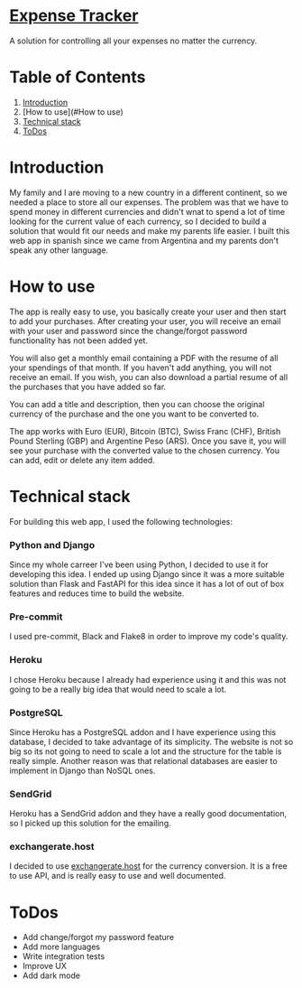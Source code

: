 # [Expense Tracker](https://gastocontrol.herokuapp.com)

A solution for controlling all your expenses no matter the currency.

# Table of Contents  
1. [Introduction](#Introduction)
2. [How to use](#How to use)
3. [Technical stack](#Technical-stack)
4. [ToDos](#ToDos)

# Introduction
My family and I are moving to a new country in a different continent, so we needed a place to store all our expenses. The problem was that we have to spend money in different currencies and didn't wnat to spend a lot of time looking for the current value of each currency, so I decided to build a solution that would fit our needs and make my parents life easier. I built this web app in spanish since we came from Argentina and my parents don't speak any other language.

# How to use
The app is really easy to use, you basically create your user and then start to add your purchases. After creating your user, you will receive an email with your user and password since the change/forgot password functionality has not been added yet.

You will also get a monthly email containing a PDF with the resume of all your spendings of that month. If you haven't add anything, you will not receive an email. If you wish, you can also download a partial resume of all the purchases that you have added so far.

You can add a title and description, then you can choose the original currency of the purchase and the one you want to be converted to. 

The app works with Euro (EUR), Bitcoin (BTC), Swiss Franc (CHF), British Pound Sterling (GBP) and Argentine Peso (ARS). Once you save it, you will see your purchase with the converted value to the chosen currency. You can add, edit or delete any item added.

# Technical stack

For building this web app, I used the following technologies:

### Python and Django
Since my whole carreer I've been using Python, I decided to use it for developing this idea. I ended up using Django since it was a more suitable solution than Flask and FastAPI for this idea since it has a lot of out of box features and reduces time to build the website.

### Pre-commit
I used pre-commit, Black and Flake8 in order to improve my code's quality.

### Heroku
I chose Heroku because I already had experience using it and this was not going to be a really big idea that would need to scale a lot.

### PostgreSQL
Since Heroku has a PostgreSQL addon and I have experience using this database, I decided to take advantage of its simplicity. The website is not so big so its not going to need to scale a lot and the structure for the table is really simple.
Another reason was that relational databases are easier to implement in Django than NoSQL ones.

### SendGrid
Heroku has a SendGrid addon and they have a really good documentation, so I picked up this solution for the emailing.

### exchangerate.host
I decided to use [exchangerate.host](https://exchangerate.host) for the currency conversion. It is a free to use API, and is really easy to use and well documented.

# ToDos
- Add change/forgot my password feature
- Add more languages
- Write integration tests
- Improve UX
- Add dark mode